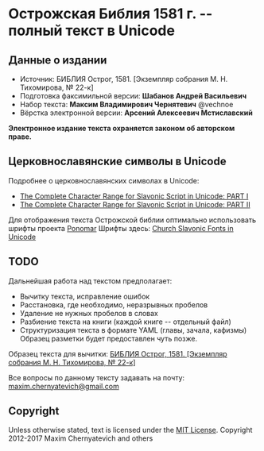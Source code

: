 # Острожская Библия 1581 г. -- полный текст в Unicode

## Данные о издании
- Источник: БИБЛИЯ Острог, 1581. [Экземпляр собрания М. Н. Тихомирова, № 22-к]
- Подготовка факсимильной версии: **Шабанов Андрей Васильевич**
- Набор текста: **Максим Владимирович Чернятевич** @vechnoe
- Вёрстка электронной версии: **Арсений Алексеевич Мстиславский**

**Электронное издание текста охраняется законом об авторском праве.**

## Церковнославянские символы в Unicode

Подробнее о церковнославянских символах в Unicode:

- [The Complete Character Range for Slavonic Script in Unicode: PART I](http://www.synaxis.info/azbuka/ponomar/charset/charset_1.htm)
- [The Complete Character Range for Slavonic Script in Unicode: PART II](http://www.synaxis.info/azbuka/ponomar/charset/charset_2.htm)

Для отображения текста Острожской библии оптимально использовать шрифты 
проекта [Ponomar](http://www.synaxis.info/azbuka/ponomar/ponomar.html)
Шрифты здесь: [Church Slavonic Fonts in Unicode](http://sci.ponomar.net/fonts.html)


## TODO
Дальнейшая работа над текстом предполагает:

- Вычитку текста, исправление ошибок
- Расстановка, где необходимо, неразрывных пробелов
- Удаление не нужных пробелов в словах
- Разбиение текста на книги (каждой книге -- отдельный файл)
- Структуризация текста в формате YAML (главы, зачала, кафизмы)
  Образец разметки будет предоставлен чуть позже.

Образец текста для вычитки: [БИБЛИЯ Острог, 1581. [Экземпляр собрания М. Н. Тихомирова, № 22-к]](http://vechnoe.info/bible/pdf)
  
Все вопросы по данному тексту задавать на почту:  [maxim.chernyatevich@gmail.com](mailto:maxim.chernyatevich@gmail.com)


## Copyright
Unless otherwise stated, text is licensed under the [MIT License](https://opensource.org/licenses/MIT).
Copyright 2012-2017 Maxim Chernyatevich and others



